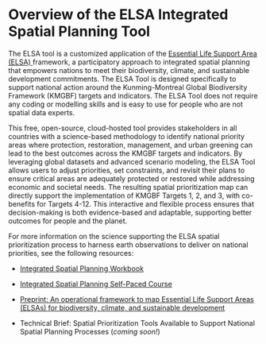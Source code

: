 # Overview of the ELSA Integrated Spatial Planning Tool

The ELSA tool is a customized application of the [Essential Life Support Area (ELSA) ](https://www.undp.org/publications/integrated-spatial-planning-workbook) framework, a participatory approach to integrated spatial planning that empowers nations to meet their biodiversity, climate, and sustainable development commitments. The ELSA Tool is designed specifically to support national action around the Kunming-Montreal Global Biodiversity Framework (KMGBF) targets and indicators. The ELSA Tool does not require any coding or modelling skills and is easy to use for people who are not spatial data experts. 

This free, open-source, cloud-hosted tool provides stakeholders in all countries with a science-based methodology to identify national priority areas where protection, restoration, management, and urban greening can lead to the best outcomes across the KMGBF targets and indicators. By leveraging global datasets and advanced scenario modeling, the ELSA Tool allows users to adjust priorities, set constraints, and revisit their plans to ensure critical areas are adequately protected or restored while addressing economic and societal needs. The resulting spatial prioritization map can directly support the implementation of KMGBF Targets 1, 2, and 3, with co-benefits for Targets 4-12. This interactive and flexible process ensures that decision-making is both evidence-based and adaptable, supporting better outcomes for people and the planet.  

For more information on the science supporting the ELSA spatial prioritization process to harness earth observations to deliver on national priorities, see the following resources: 

- [Integrated Spatial Planning Workbook ](https://www.undp.org/publications/integrated-spatial-planning-workbook) 

- [Integrated Spatial Planning Self-Paced Course ](https://www.learningfornature.org/en/courses/integrated-spatial-planning-2) 

- [Preprint: An operational framework to map Essential Life Support Areas (ELSAs) for biodiversity, climate, and sustainable development ](https://www.biorxiv.org/content/10.1101/2024.11.25.625159v1.full.pdf)

- Technical Brief: Spatial Prioritization Tools Available to Support National Spatial Planning Processes (*coming soon!*)
